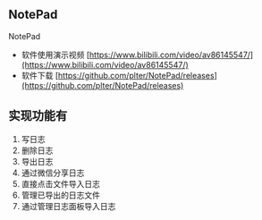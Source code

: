 ## NotePad
NotePad

* 软件使用演示视频 [https://www.bilibili.com/video/av86145547/](https://www.bilibili.com/video/av86145547/)  
* 软件下载 [https://github.com/plter/NotePad/releases](https://github.com/plter/NotePad/releases)  
  
## 实现功能有  
1. 写日志
1. 删除日志
1. 导出日志
1. 通过微信分享日志
1. 直接点击文件导入日志
1. 管理已导出的日志文件
1. 通过管理日志面板导入日志

